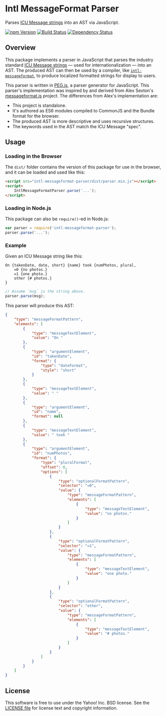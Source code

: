 Intl MessageFormat Parser
=========================

Parses [ICU Message strings][ICU] into an AST via JavaScript.

[![npm Version][npm-badge]][npm]
[![Build Status][travis-badge]][travis]
[![Dependency Status][david-badge]][david]


Overview
--------

This package implements a parser in JavaScript that parses the industry standard [ICU Message strings][ICU] — used for internationalization — into an AST. The produced AST can then be used by a compiler, like [`intl-messageformat`][intl-mf], to produce localized formatted strings for display to users.

This parser is written in [PEG.js][], a parser generator for JavaScript. This parser's implementation was inspired by and derived from Alex Sexton's [messageformat.js][] project. The differences from Alex's implementation are:

- This project is standalone.
- It's authored as ES6 modules compiled to CommonJS and the Bundle format for the browser.
- The produced AST is more descriptive and uses recursive structures.
- The keywords used in the AST match the ICU Message "spec".


Usage
-----

### Loading in the Browser

The `dist/` folder contains the version of this package for use in the browser, and it can be loaded and used like this:

```html
<script src="intl-messageformat-parser/dist/parser.min.js"></script>
<script>
    IntlMessageFormatParser.parse('...');
</script>
```

### Loading in Node.js

This package can also be `require()`-ed in Node.js:

```js
var parser = require('intl-messageformat-parser');
parser.parse('...');
```

### Example

Given an ICU Message string like this:

```
On {takenDate, date, short} {name} took {numPhotos, plural,
    =0 {no photos.}
    =1 {one photo.}
    other {# photos.}
}
```

```js
// Assume `msg` is the string above.
parser.parse(msg);
```

This parser will produce this AST:

```json
{
    "type": "messageFormatPattern",
    "elements": [
        {
            "type": "messageTextElement",
            "value": "On "
        },
        {
            "type": "argumentElement",
            "id": "takenDate",
            "format": {
                "type": "dateFormat",
                "style": "short"
            }
        },
        {
            "type": "messageTextElement",
            "value": " "
        },
        {
            "type": "argumentElement",
            "id": "name",
            "format": null
        },
        {
            "type": "messageTextElement",
            "value": " took "
        },
        {
            "type": "argumentElement",
            "id": "numPhotos",
            "format": {
                "type": "pluralFormat",
                "offset": 0,
                "options": [
                    {
                        "type": "optionalFormatPattern",
                        "selector": "=0",
                        "value": {
                            "type": "messageFormatPattern",
                            "elements": [
                                {
                                    "type": "messageTextElement",
                                    "value": "no photos."
                                }
                            ]
                        }
                    },
                    {
                        "type": "optionalFormatPattern",
                        "selector": "=1",
                        "value": {
                            "type": "messageFormatPattern",
                            "elements": [
                                {
                                    "type": "messageTextElement",
                                    "value": "one photo."
                                }
                            ]
                        }
                    },
                    {
                        "type": "optionalFormatPattern",
                        "selector": "other",
                        "value": {
                            "type": "messageFormatPattern",
                            "elements": [
                                {
                                    "type": "messageTextElement",
                                    "value": "# photos."
                                }
                            ]
                        }
                    }
                ]
            }
        }
    ]
}
```


License
-------

This software is free to use under the Yahoo! Inc. BSD license.
See the [LICENSE file][] for license text and copyright information.


[npm]: https://www.npmjs.org/package/intl-messageformat-parser
[npm-badge]: https://img.shields.io/npm/v/intl-messageformat-parser.svg?style=flat-square
[david]: https://david-dm.org/formatjs/intl-messageformat-parser
[david-badge]: https://img.shields.io/david/formatjs/intl-messageformat-parser.svg?style=flat-square
[travis]: https://travis-ci.org/formatjs/intl-messageformat-parser
[travis-badge]: https://img.shields.io/travis/formatjs/intl-messageformat-parser.svg?style=flat-square
[ICU]: http://userguide.icu-project.org/formatparse/messages
[intl-mf]: https://github.com/formatjs/intl-messageformat
[PEG.js]: https://pegjs.org/
[messageformat.js]: https://github.com/SlexAxton/messageformat.js
[LICENSE file]: https://github.com/formatjs/intl-messageformat-parser/blob/master/LICENSE
